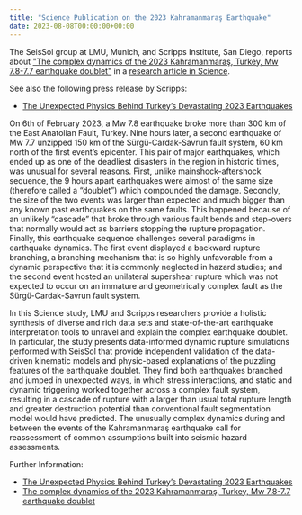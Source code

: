 ```yaml
---
title: "Science Publication on the 2023 Kahramanmaraş Earthquake"
date: 2023-08-08T00:00:00+00:00
---
```

The SeisSol group at LMU, Munich, and Scripps Institute, San Diego, reports about ["The complex dynamics of the 2023 Kahramanmaraş, Turkey, Mw 7.8-7.7 earthquake doublet"](https://doi.org/10.1126/science.adi0685) in a [research article in Science](https://www.science.org/doi/10.1126/science.adi0685). 

See also the following press release by Scripps:
- [The Unexpected Physics Behind Turkey’s Devastating 2023 Earthquakes](https://scripps.ucsd.edu/news/unexpected-physics-behind-turkeys-devastating-2023-earthquakes) 

On 6th of February 2023, a Mw 7.8 earthquake broke more than 300 km of the East Anatolian Fault, Turkey. Nine hours later, a second earthquake of Mw 7.7 unzipped 150 km of the Sürgü-Cardak-Savrun fault system, 60 km north of the first event’s epicenter. This pair of major earthquakes, which ended up as one of the deadliest disasters in the region in historic times, was unusual for several reasons. First, unlike mainshock-aftershock sequence, the 9 hours apart earthquakes were almost of the same size (therefore called a “doublet”) which compounded the damage. Secondly, the size of the two events was larger than expected and much bigger than any known past earthquakes on the same faults. This happened because of an unlikely “cascade” that broke through various fault bends and step-overs that normally would act as barriers stopping the rupture propagation. Finally, this earthquake sequence challenges several paradigms in earthquake dynamics. The first event displayed a backward rupture branching, a branching mechanism that is so highly unfavorable from a dynamic perspective that it is commonly neglected in hazard studies; and the second event hosted an unilateral supershear rupture which was not expected to occur on an immature and geometrically complex fault as the Sürgü-Cardak-Savrun fault system.

In this Science study, LMU and Scripps researchers provide a holistic synthesis of diverse and rich data sets and state-of-the-art earthquake interpretation tools to unravel and explain the complex earthquake doublet. In particular, the study presents data-informed dynamic rupture simulations performed with SeisSol that provide independent validation of the data-driven kinematic models and physic-based explanations of the puzzling features of the earthquake doublet. They find both earthquakes branched and jumped in unexpected ways, in which stress interactions, and static and dynamic triggering worked together across a complex fault system, resulting in a cascade of rupture with a larger than usual total rupture length and greater destruction potential than conventional fault segmentation model would have predicted. The unusually complex dynamics during and between the events of the Kahramanmaraş earthquake call for reassessment of common assumptions built into seismic hazard assessments. 

Further Information:
- [The Unexpected Physics Behind Turkey’s Devastating 2023 Earthquakes](https://scripps.ucsd.edu/news/unexpected-physics-behind-turkeys-devastating-2023-earthquakes)
- [The complex dynamics of the 2023 Kahramanmaraş, Turkey, Mw 7.8-7.7 earthquake doublet](https://doi.org/10.1126/science.adi0685)
